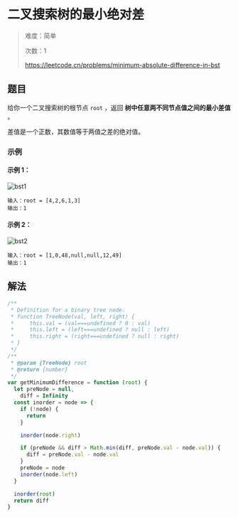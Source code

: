 # 二叉搜索树的最小绝对差

> 难度：简单
>
> 次数：1
>
> https://leetcode.cn/problems/minimum-absolute-difference-in-bst

## 题目

给你一个二叉搜索树的根节点 `root` ，返回 **树中任意两不同节点值之间的最小差值** 。

差值是一个正数，其数值等于两值之差的绝对值。

### 示例

#### 示例 1：

![bst1](https://assets.leetcode.com/uploads/2021/02/05/bst1.jpg)

```
输入：root = [4,2,6,1,3]
输出：1
```

#### 示例 2：

![bst2](https://assets.leetcode.com/uploads/2021/02/05/bst2.jpg)

```
输入：root = [1,0,48,null,null,12,49]
输出：1
```

## 解法

```javascript
/**
 * Definition for a binary tree node.
 * function TreeNode(val, left, right) {
 *     this.val = (val===undefined ? 0 : val)
 *     this.left = (left===undefined ? null : left)
 *     this.right = (right===undefined ? null : right)
 * }
 */
/**
 * @param {TreeNode} root
 * @return {number}
 */
var getMinimumDifference = function (root) {
  let preNode = null,
    diff = Infinity
  const inorder = node => {
    if (!node) {
      return
    }

    inorder(node.right)

    if (preNode && diff > Math.min(diff, preNode.val - node.val)) {
      diff = preNode.val - node.val
    }
    preNode = node
    inorder(node.left)
  }

  inorder(root)
  return diff
}
```
